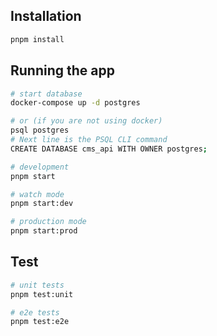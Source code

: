 ## Installation

```bash
pnpm install
```

## Running the app

```bash
# start database
docker-compose up -d postgres

# or (if you are not using docker)
psql postgres
# Next line is the PSQL CLI command
CREATE DATABASE cms_api WITH OWNER postgres;

# development
pnpm start

# watch mode
pnpm start:dev

# production mode
pnpm start:prod
```

## Test

```bash
# unit tests
pnpm test:unit

# e2e tests
pnpm test:e2e
```
